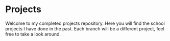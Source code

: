 # Projects
Welcome to my completed projects repository. Here you will find the school projects I have done in the past.
Each branch will be a different project, feel free to take a look around.
